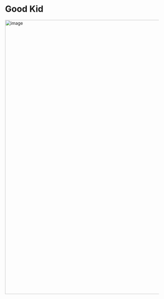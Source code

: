 # Good Kid #
<img width="898" alt="image" src="https://github.com/user-attachments/assets/31b8d894-aef9-4703-a517-75b47ff8da0e" />
